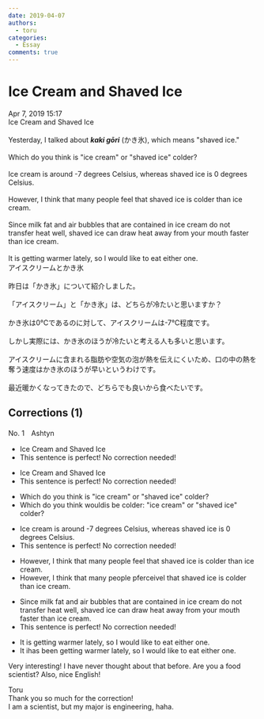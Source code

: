 ```yaml
---
date: 2019-04-07
authors:
  - toru
categories:
  - Essay
comments: true
---
```


# Ice Cream and Shaved Ice
<div class="date">Apr 7, 2019 15:17</div>
<div id="post"><div id="body_show_ori">
Ice Cream and Shaved Ice<br/><br/>Yesterday, I talked about <strong><em>kaki gōri</em></strong> (かき氷), which means "shaved ice."<br/><br/>Which do you think is "ice cream" or "shaved ice" colder?<br/><br/>Ice cream is around -7 degrees Celsius, whereas shaved ice is 0 degrees Celsius.<br/><br/>However, I think that many people feel that shaved ice is colder than ice cream.<br/><br/>Since milk fat and air bubbles that are contained in ice cream do not transfer heat well, shaved ice can draw heat away from your mouth faster than ice cream.<br/><br/>It is getting warmer lately, so I would like to eat either one.
</div></div>

<!-- more -->

<div id="post_ja"><div id="body_show_mo">
アイスクリームとかき氷<br/><br/>昨日は「かき氷」について紹介しました。<br/><br/>「アイスクリーム」と「かき氷」は、どちらが冷たいと思いますか？<br/><br/>かき氷は0℃であるのに対して、アイスクリームは-7℃程度です。<br/><br/>しかし実際には、かき氷のほうが冷たいと考える人も多いと思います。<br/><br/>アイスクリームに含まれる脂肪や空気の泡が熱を伝えにくいため、口の中の熱を奪う速度はかき氷のほうが早いというわけです。<br/><br/>最近暖かくなってきたので、どちらでも良いから食べたいです。
</div></div>

## Corrections (1)
<div id="block"><div class="first_name"> No. 1　<span class="just_name">Ashtyn</span></div><div id="block2">
<ul class="correction_field">
<li class="incorrect">Ice Cream and Shaved Ice</li>
<li class="corrected perfect">This sentence is perfect! No correction needed!</li>
</ul>
<ul class="correction_field">
<li class="incorrect">Ice Cream and Shaved Ice</li>
<li class="corrected perfect">This sentence is perfect! No correction needed!</li>
</ul>
<ul class="correction_field">
<li class="incorrect">Which do you think is "ice cream" or "shaved ice" colder?</li>
<li class="corrected correct">
Which do you think <span class="f_red">would</span><span class="f_gray"><span class="sline">is</span></span> <span class="f_red">be colder: </span>"ice cream" or "shaved ice"<span class="f_gray"><span class="sline"> colder</span></span>?
</li>
</ul>
<ul class="correction_field">
<li class="incorrect">Ice cream is around -7 degrees Celsius, whereas shaved ice is 0 degrees Celsius.</li>
<li class="corrected perfect">This sentence is perfect! No correction needed!</li>
</ul>
<ul class="correction_field">
<li class="incorrect">However, I think that many people feel that shaved ice is colder than ice cream.</li>
<li class="corrected correct">
However, I think that many people <span class="f_red">p</span><span class="f_gray"><span class="sline">f</span></span>e<span class="f_red">rc</span>e<span class="f_red">ive</span><span class="f_gray"><span class="sline">l</span></span> that shaved ice is colder than ice cream.
</li>
</ul>
<ul class="correction_field">
<li class="incorrect">Since milk fat and air bubbles that are contained in ice cream do not transfer heat well, shaved ice can draw heat away from your mouth faster than ice cream.</li>
<li class="corrected perfect">This sentence is perfect! No correction needed!</li>
</ul>
<ul class="correction_field">
<li class="incorrect">It is getting warmer lately, so I would like to eat either one.</li>
<li class="corrected correct">
It <span class="f_gray"><span class="sline">i</span></span><span class="f_red">ha</span>s <span class="f_red">been </span>getting warmer lately, so I would <span class="f_gray"><span class="sline">lik</span></span>e<span class="f_gray"><span class="sline"> to e</span></span>at either one.
</li>
</ul>
<p class="comment_small">
 Very interesting! I have never thought about that before. Are you a food scientist? Also, nice English!
</p>

</div><div class="name"><span class="just_name">Toru</span><br>
Thank you so much for the correction!<br/>I am a scientist, but my major is engineering, haha.
</div>
</div>
